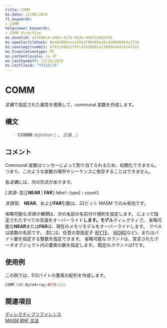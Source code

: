 ```yaml
---
title: COMM
ms.date: 12/06/2019
f1_keywords:
- COMM
helpviewer_keywords:
- COMM directive
ms.assetid: a23548c4-ad04-41fa-91da-945f228de742
ms.openlocfilehash: 0ea02806cae3295af0846baa6c4e9049d54c271b
ms.sourcegitcommit: 0781c69b22797c41630601a176b9ea541be4f2a3
ms.translationtype: MT
ms.contentlocale: ja-JP
ms.lasthandoff: 12/20/2019
ms.locfileid: "75315174"
---
```

# <a name="comm"></a>COMM

*定義*で指定された属性を使用して、communal 変数を作成します。

## <a name="syntax"></a>構文

> **COMM** *definition* ⟦ __、__ *定義*...⟧

## <a name="remarks"></a>コメント

Communal 変数はリンカーによって割り当てられるため、初期化できません。 つまり、このような変数の場所やシーケンスに依存することはできません。

各*定義*には、次の形式があります。

⟦*言語-* 型⟧⟦**NEAR** | **FAR**⟧ _label_ **:** _type_⟦ **:** _count_⟧

*言語型*、 **NEAR**、および**FAR**引数は、32ビット MASM でのみ有効です。

省略可能な*言語の種類*は、次の名前の名前付け規則を設定します。 によって指定されたすべての言語をオーバーライド**します。モデル**ディレクティブ。 省略可能な**NEAR**または**FAR**は、現在のメモリモデルをオーバーライドします。 *ラベル*は変数の名前です。 *型*には、任意の型指定子 ([BYTE](byte-masm.md)、 [WORD](word.md)など)、またはバイト数を指定する整数を指定できます。 省略可能な*カウント*は、宣言されたデータオブジェクト内の要素の数を指定します。 既定の*カウント*は1です。

## <a name="example"></a>使用例

この例では、512バイトの要素の配列を作成します。

```asm
COMM FAR ByteArray:BYTE:512
```

## <a name="see-also"></a>関連項目

[ディレクティブリファレンス](directives-reference.md)\
[MASM BNF 文法](masm-bnf-grammar.md)
